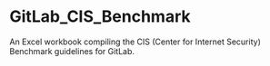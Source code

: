 # GitLab_CIS_Benchmark
An Excel workbook compiling the CIS (Center for Internet Security) Benchmark guidelines for GitLab.
